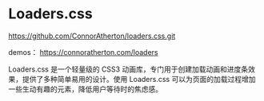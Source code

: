 # Loaders.css

https://github.com/ConnorAtherton/loaders.css.git

demos： https://connoratherton.com/loaders

Loaders.css 是一个轻量级的 CSS3 动画库，专门用于创建加载动画和进度条效果，提供了多种简单易用的设计。使用 Loaders.css 可以为页面的加载过程增加一些生动有趣的元素，降低用户等待时的焦虑感。